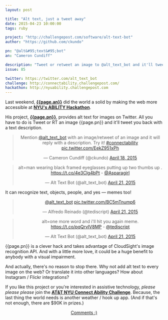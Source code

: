 ```yaml
---
layout: post

title: "Alt text, just a tweet away"
date: 2015-04-23 10:00:00
tags: ruby

project: "http://challengepost.com/software/alt-text-bot"
author: "https://github.com/ckundo"

pn: "@alt&#95;text&#95;bot"
an: "Cameron Cundiff"

description: "Tweet or retweet an image to @alt_text_bot and it'll tweet you back a text description using the CloudSight API. "
issue: 85

twitter: https://twitter.com/alt_text_bot
challenge: http://connectability.challengepost.com/
hackathon: http://nyuability.challengepost.com
---
```


Last weekend, <strong><a href="{{page.author}}" title="{{page.an}} on GitHub" target="_blank">{{page.an}}</a></strong> did the world a solid by making the web more accessible at <strong><a href="{{page.hackathon}}" title="NYU ABILITY Hackathon gallery on ChallengePost" target="_blank">NYU's ABILITY Hackathon</a></strong>.

His project, <strong><a href="{{page.project}}" title="{{page.pn}} on ChallengePost" target="_blank">{{page.pn}}</a></strong>, provides alt text for images on Twitter. All you have to do is Tweet or RT an image {{page.pn}} and it'll tweet you back with a text description.

<center>
<blockquote class="twitter-tweet" lang="en"><p>Mention <a href="https://twitter.com/alt_text_bot">@alt_text_bot</a> with an image/retweet of an image and it will reply with a description. Try it! <a href="https://twitter.com/hashtag/connectability?src=hash">#connectability</a> <a href="http://t.co/EekZ951xPh">pic.twitter.com/EekZ951xPh</a></p>&mdash; Cameron Cundiff (@ckundo) <a href="https://twitter.com/ckundo/status/589539093614309377">April 18, 2015</a></blockquote>
<script async src="//platform.twitter.com/widgets.js" charset="utf-8"></script>

<blockquote class="twitter-tweet" lang="en"><p>alt=man wearing black framed eyeglasses putting up two thumbs up . <a href="https://t.co/4e3Clg4bPt">https://t.co/4e3Clg4bPt</a> - <a href="https://twitter.com/Asparagirl">@Asparagirl</a></p>&mdash; Alt Text Bot (@alt_text_bot) <a href="https://twitter.com/alt_text_bot/status/590615467024318465">April 21, 2015</a></blockquote>
<script async src="//platform.twitter.com/widgets.js" charset="utf-8"></script>
</center>

It can recognize text, objects, people, and yes &mdash; memes too!

<center>
<blockquote class="twitter-tweet" lang="en"><p><a href="https://twitter.com/alt_text_bot">@alt_text_bot</a> <a href="http://t.co/BC5mTnump6">pic.twitter.com/BC5mTnump6</a></p>&mdash; Alfredo Reinado (@tediscript) <a href="https://twitter.com/tediscript/status/590558514780774403">April 21, 2015</a></blockquote>
<script async src="//platform.twitter.com/widgets.js" charset="utf-8"></script>

<blockquote class="twitter-tweet" data-conversation="none" lang="en"><p>alt=one more word and i&#39;ll hit you again meme. <a href="https://t.co/pqQrvIV8MP">https://t.co/pqQrvIV8MP</a> - <a href="https://twitter.com/tediscript">@tediscript</a></p>&mdash; Alt Text Bot (@alt_text_bot) <a href="https://twitter.com/alt_text_bot/status/590558589145710592">April 21, 2015</a></blockquote>
<script async src="//platform.twitter.com/widgets.js" charset="utf-8"></script>
</center>

{{page.pn}} is a clever hack and takes advantage of CloudSight's image recognition API. And with a little more love, it could be a huge benefit to anybody with a visual impairment.

And actually, there's no reason to stop there. Why not add alt text to every image on the web? Or translate it into other languages? How about Instagram / Flickr integrations?

If you like this project or you're interested in assistive technology, _please please please_ join the <strong><a href="{{page.challenge}}" title="AT&T NYU Connect Ability Challenge on ChallengePost" target="_blank">AT&T NYU Connect Ability Challenge</a></strong>. Because, the last thing the world needs is another weather / hook up app. (And if that's not enough, there are $90K in prizes.)

<center><a href="{{ page.url }}#comments" class="btn btn-primary btn-comment" title="Discuss this issue of Git @ Me online">Comments :)</a></center>

